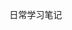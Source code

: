 日常学习笔记

<!---
siriusyhz/siriusyhz is a ✨ special ✨ repository because its `README.md` (this file) appears on your GitHub profile.
You can click the Preview link to take a look at your changes.
--->
